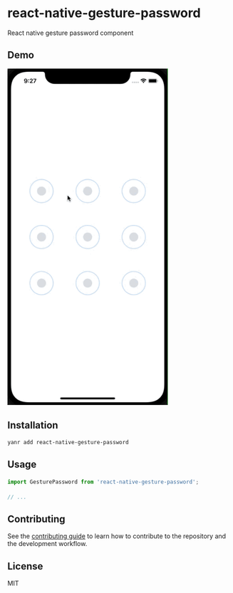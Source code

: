 # react-native-gesture-password

React native gesture password component

## Demo

<a href="https://raw.githubusercontent.com/Simoon-F/react-native-gesture-password/master/demo/demo.gif"><img src="https://raw.githubusercontent.com/Simoon-F/react-native-gesture-password/master/demo/demo.gif" width="360"></a>

## Installation

```sh
yanr add react-native-gesture-password
```

## Usage

```js
import GesturePassword from 'react-native-gesture-password';

// ...
```

## Contributing

See the [contributing guide](CONTRIBUTING.md) to learn how to contribute to the repository and the development workflow.

## License

MIT
